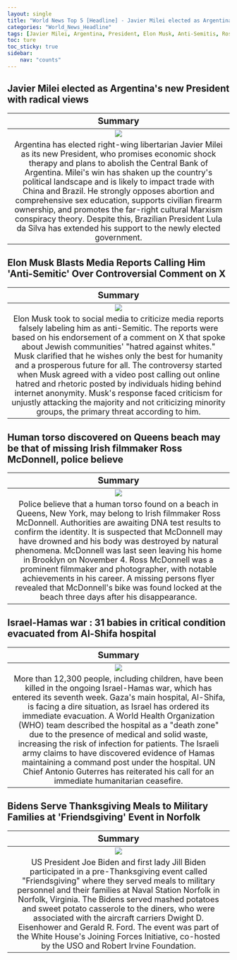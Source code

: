 ```yaml
---
layout: single
title: "World News Top 5 [Headline] - Javier Milei elected as Argentina's new President, Elon Musk Blasts Media Reports Calling Him 'Anti-Semitic'"
categories: "World_News_Headline"
tags: [Javier Milei, Argentina, President, Elon Musk, Anti-Semitis, Ross McDonnell, Israel, Hamas, War, Joe Biden, Friendsgiving]
toc: ture
toc_sticky: true
sidebar:
    nav: "counts"
---
```


<style>
table th:first-of-type {
    width: 100%;
    font-size: 20px;
}
table td:nth-of-type(1) {
    width: 100%;
    font-size: 18px;
}
</style>

## Javier Milei elected as Argentina's new President with radical views

Summary | 
:---:|
![](/assets/images/2023-11-20-World_News_Headline_231120_1-1.webp) |
Argentina has elected right-wing libertarian Javier Milei as its new President, who promises economic shock therapy and plans to abolish the Central Bank of Argentina. Milei's win has shaken up the country's political landscape and is likely to impact trade with China and Brazil. He strongly opposes abortion and comprehensive sex education, supports civilian firearm ownership, and promotes the far-right cultural Marxism conspiracy theory. Despite this, Brazilian President Lula da Silva has extended his support to the newly elected government. |

## Elon Musk Blasts Media Reports Calling Him 'Anti-Semitic' Over Controversial Comment on X

Summary | 
:---:|
![](/assets/images/2023-11-20-World_News_Headline_231120_1-2.webp) |
Elon Musk took to social media to criticize media reports falsely labeling him as anti-Semitic. The reports were based on his endorsement of a comment on X that spoke about Jewish communities' "hatred against whites." Musk clarified that he wishes only the best for humanity and a prosperous future for all. The controversy started when Musk agreed with a video post calling out online hatred and rhetoric posted by individuals hiding behind internet anonymity. Musk's response faced criticism for unjustly attacking the majority and not criticizing minority groups, the primary threat according to him. |

## Human torso discovered on Queens beach may be that of missing Irish filmmaker Ross McDonnell, police believe

Summary | 
:---:|
![](/assets/images/2023-11-20-World_News_Headline_231120_1-3.webp) |
Police believe that a human torso found on a beach in Queens, New York, may belong to Irish filmmaker Ross McDonnell. Authorities are awaiting DNA test results to confirm the identity. It is suspected that McDonnell may have drowned and his body was destroyed by natural phenomena. McDonnell was last seen leaving his home in Brooklyn on November 4. Ross McDonnell was a prominent filmmaker and photographer, with notable achievements in his career. A missing persons flyer revealed that McDonnell's bike was found locked at the beach three days after his disappearance. |

## Israel-Hamas war : 31 babies in critical condition evacuated from Al-Shifa hospital

Summary | 
:---:|
![](/assets/images/2023-11-20-World_News_Headline_231120_1-4.webp) |
More than 12,300 people, including children, have been killed in the ongoing Israel-Hamas war, which has entered its seventh week. Gaza's main hospital, Al-Shifa, is facing a dire situation, as Israel has ordered its immediate evacuation. A World Health Organization (WHO) team described the hospital as a "death zone" due to the presence of medical and solid waste, increasing the risk of infection for patients. The Israeli army claims to have discovered evidence of Hamas maintaining a command post under the hospital. UN Chief Antonio Guterres has reiterated his call for an immediate humanitarian ceasefire. |

## Bidens Serve Thanksgiving Meals to Military Families at 'Friendsgiving' Event in Norfolk

Summary | 
:---:|
![](/assets/images/2023-11-20-World_News_Headline_231120_1-5.webp) |
US President Joe Biden and first lady Jill Biden participated in a pre-Thanksgiving event called "Friendsgiving" where they served meals to military personnel and their families at Naval Station Norfolk in Norfolk, Virginia. The Bidens served mashed potatoes and sweet potato casserole to the diners, who were associated with the aircraft carriers Dwight D. Eisenhower and Gerald R. Ford. The event was part of the White House's Joining Forces Initiative, co-hosted by the USO and Robert Irvine Foundation. |